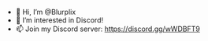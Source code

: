 - 👋 Hi, I’m @Blurplix
- 👀 I’m interested in Discord!
- 📫 Join my Discord server: https://discord.gg/wWDBFT9
